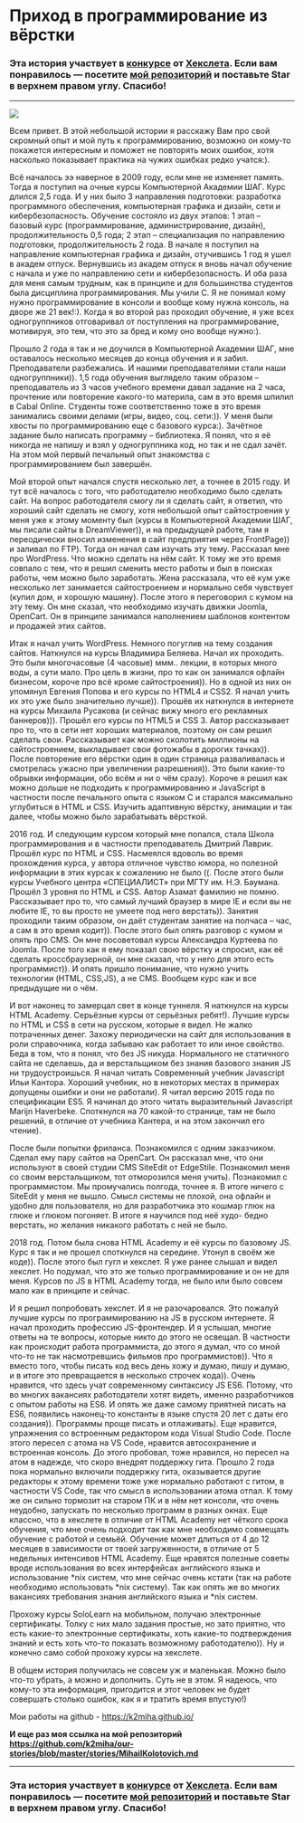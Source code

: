 # Приход в программирование из вёрстки

### Эта история участвует в [конкурсе](http://mystory.hexlet.io/) от [Хекслета](https://ru.hexlet.io/). Если вам понравилось — посетите [мой репозиторий](https://github.com/k2miha/our-stories/edit/master/stories/MihailKolotovich.md) и поставьте Star в верхнем правом углу. Спасибо!

---
![](https://assets.htmlacademy.ru/img/unknown-raccoon.v4.svg)

Всем привет. В этой небольшой истории я расскажу Вам про свой скромный опыт и мой путь к программированию, возможно он кому-то покажется интересным и поможет не повторять моих ошибок, хотя насколько показывает практика на чужих ошибках редко учатся:).

Всё началось ээ наверное в 2009 году, если мне не изменяет память. Тогда я поступил на очные курсы Компьютерной Академии ШАГ. Курс длился 2,5 года. И у них было 3 направления подготовки: разработка программного обеспечения, компьютерная графика и дизайн, сети и кибербезопасность. Обучение состояло из двух этапов: 1 этап – базовый курс (программирование, администрирование, дизайн), продолжительность 0,5 года; 2 этап – специализация по направлению подготовки, продолжительность 2 года. В начале я поступил  на направление компьютерная графика и дизайн, отучившись 1 год я ушел в академ отпуск. Вернувшись из академ отпуск я вновь начал обучение с начала и уже по направлению  сети и кибербезопасность. И оба раза для меня самым трудным, как в принципе и для большинства студентов была дисциплина программирования. Мы учили C. Я не понимал кому нужно программирование в консоли и вообще кому нужна консоль, на дворе же 21 век!:). Когда я во второй раз проходил обучение, я уже всех одногруппников отговаривал от поступления на программирование, мотивируя, это тем, что это за бред и кому оно вообще нужно:).

Прошло 2 года я так и не доучился в Компьютерной Академии ШАГ, мне оставалось несколько месяцев до конца обучения и я забил. Преподаватели разбежались. И нашими преподавателями стали наши одногруппники)). 1,5 года обучения выглядело таким образом – преподаватель из 3 часов учебного времени давал задание на 2 часа, прочтение или повторение какого-то материла, сам в это время шпилил в Cabal Online. Студенты тоже соответственно тоже в это время занимались своими делами (игры, видео, соц. сети:)). У меня были хвосты по программированию еще с базового курса:). Зачётное задание было написать программу – библиотека. Я понял, что я её никогда не напишу и взял у одногруппника код, но так и не сдал зачёт. На этом мой первый печальный опыт знакомства с программированием был завершён.

Мой второй опыт начался спустя несколько лет, а точнее в 2015 году. И тут всё началось с того, что работодателю необходимо было сделать сайт. На вопрос работодателя смогу ли я сделать сайт, я ответил, что хороший сайт сделать не смогу, хотя небольшой опыт сайтостроения у меня уже к этому моменту был (курсы в Компьютерной Академии ШАГ, мы писали сайты в DreamViewer)), и на предыдущей работе, там я переодически вносил изменения в сайт предприятия через FrontPage)) и заливал по FTP). Тогда он начал сам изучать эту тему. Рассказал мне про WordPress. Что можно сделать на нём сайт. К тому же это время совпало с тем, что я решил сменить место работы и был в поисках работы, чем можно было заработать. Жена рассказала, что её кум уже несколько лет занимается сайтостроением и нормально себя чувствует (купил дом, и хорошую машину). После этого я переговорил с кумом на эту тему. Он мне сказал, что необходимо изучать движки Joomla, OpenCart. Он в принципе занимался наполнением шаблонов контентом и продажей этих сайтов. 

Итак я начал учить WordPress. Немного погуглив на тему создания сайтов. Наткнулся на курсы Владимира Беляева. Начал их проходить. Это были многочасовые (4 часовые) ммм.. лекции, в которых много воды, а сути мало. Про цель в жизни, про то как он занимался офлайн бизнесом, короче про всё кроме сайтостроения)). Но в одной из них он упомянул Евгения Попова и его курсы по HTML4 и CSS2. Я начал учить их это уже было значительно лучше)). Прошёв их наткнулся в интернете на курсы Михаила Русакова (и сейчас вижу много его рекламных баннеров))). Прошёл его курсы по HTML5 и CSS 3. Автор рассказывает про то, что в сети нет хороших материалов, поэтому он сам решил сделать свои. Рассказывает как можно сколотить миллионы на сайтостроением, выкладывает свои фотожабы в дорогих тачках)).  После повторение его вёрстки один в один страница разваливалась и смотрелась ужасно при увеличении разрешения)). Это были какие-то обрывки информации, обо всём и ни о чём сразу). Короче я решил как можно дольше не подходить к программированию и JavaScript в частности после печального опыта с языком С и старался максимально углубиться в HTML и CSS. Изучить адаптивную вёрстку, анимации и так далее, чтобы можно было зарабатывать вёрсткой.

2016 год. И следующим курсом который мне попался, стала Школа программирования и в частности преподаватель Дмитрий Лаврик. Прошёл курс по HTML и CSS. Насмеялся вдоволь во время прохождения курса, у автора отличное чувство юмора, но полезной информации в этих курсах к сожалению не было ((. После этого были курсы Учебного центра «СПЕЦИАЛИСТ» при МГТУ им. Н.Э. Баумана. Прошёл 3 уровня по HTML  и CSS. Автор Азамат фамилию не помню. Рассказывает про то, что самый лучший браузер в мире IE и если вы не любите IE, то вы просто не умеете под него верстать)). Занятия проходили таким образом, он даёт студентам занятие на полчаса – час, а сам в это время кодит)). После этого был опять разговор с кумом и опять про CMS. Он мне посоветовал курсы Александра Куртеева по Joomla. После того как я ему показал свою вёрстку и спросил, как её сделать кроссбраузерной, он мне сказал, что у него для этого есть программист)). И опять пришло понимание, что нужно учить технологии (HTML, CSS,JS), а не CMS. Вообщем курс как и все предыдущие ни о чём.

И вот наконец то замерцал свет в конце туннеля. Я наткнулся на курсы HTML Academy. Серьёзные курсы от серьёзных ребят!). Лучшие курсы по HTML и CSS в сети на русском, которые я видел. Не жалко потраченных денег. Захожу периодически на сайт для использования в роли справочника, когда забываю как работает то или иное свойство. Беда в том, что я понял, что без JS никуда. Нормального не статичного сайта не сделаешь, да и верстальщиком без знания базового знания JS ни трудоустроишься. Я начал читать Современный учебник Javascript Ильи Кантора. Хороший учебник, но в некоторых местах в примерах допущены ошибки и они не работали). Я читал версию 2015 года по спецификации ES5. Я начинал до этого читать выразительный Javascript Marijn Haverbeke. Споткнулся на 70 какой-то странице, там не было решений, в отличие от учебника Кантера, и на этом закончил его чтение).

После были попытки фриланса. Познакомился с одним заказчиком. Сделал ему пару сайтов на OpenCart. Он рассказал мне, что они используют в своей студии CMS SiteEdit от EdgeStile. Познакомил меня со своим верстальщиком, тот отморозился меня учить). Познакомил с программистом. Мы промучались полгода, точнее я. В итоге ничего с SiteEdit у меня не вышло. Смысл системы не плохой, она офлайн и удобно для пользователя, но для разработчика это кошмар глюк на глюке и глюком погоняет. В итоге я научился под неё худо- бедно верстать, но желания никакого работать с ней не было.

2018 год. Потом была снова HTML Academy и её курсы по базовому JS. Курс я так и не прошел споткнулся на середине. Утонул в своём же коде)). После этого был гугл и хекслет. Я уже ранее слышал и видел хекслет. Но подумал, что это же только программирование и он не для меня. Курсов по JS в HTML Academy тогда, не было или было совсем мало как в принципе и сейчас.

И я решил попробовать хекслет. И я не разочаровался. Это пожалуй лучшие курсы по программированию на JS в русском интернете. Я начал проходить профессию JS-фронтендер. И я услышал, многие ответы на те вопросы, которые никто до этого не освещал. В частности как происходит работа программиста, до этого я думал, что со мной что-то не так насмотревшись фильмов про программистов)). Что я вместо того, чтобы писать код весь день хожу и думаю, пишу и думаю, и в итоге это превращается в несколько строчек кода)). Очень нравится, что здесь учат современному синтаксису JS ES6. Потому, что во многих вакансиях работодатели хотят видеть, именно разработчиков с опытом работы на ES6. И опять же даже самому приятней писать на ES6, появились наконец-то константы в языке спустя 20 лет с даты его создания)). Программы проще писать и отлаживать). Еще нравится, упражнения со встроенным редактором кода Visual Studio Code. После этого пересел с атома на VS Code, нравится автосохранение и встроенная консоль. До этого пробовал, тоже нравился, но пересел на атом в надежде, что скоро внедрят поддержку гита. Прошло 2 года пока нормально включили поддержку гита, оказывается другие редакторы к этому времени тоже уже нормально работают с гитом, в частности VS Code, так что смысл в использовании атома отпал. К тому же он сильно тормозит на старом ПК и в нём нет консоли, что очень неудобно, запускать по несколько программ в разных окнах. Еще классно, что в хекслете в отличие от HTML Academy нет чёткого срока обучения, что мне очень подходит так как мне необходимо совмещать обучение с работой и семьёй. Обучение может длиться от 4 до 12 месяцев в зависимости от твоей загруженности, в отличие от 5 недельных интенсивов HTML Academy. Еще нравятся полезные советы вроде использования во всех интерфейсах английского языка и использование *nix систем, что мне сейчас очень кстати (так на работе необходимо использовать *nix систему). Так как опять же во многих вакансиях требования знания английского языка и *nix систем.

Прохожу курсы SoloLearn на мобильном, получаю электронные сертификаты. Толку с них мало задания простые, но зато приятно, что есть какие-то электронные сертификаты, хоть какие-то подтверждения знаний и есть хоть что-то показать возможному работодателю)). Ну и конечно само собой прохожу курсы на хекслете.

В общем история получилась не совсем уж и маленькая. Можно было что-то убрать, а можно и дополнить. Суть не в этом. Я надеюсь, что кому-то эта информация, пригодится и этот человек не будет совершать столько ошибок, как я и тратить время впустую!)

Мои работы на github - https://k2miha.github.io/

**И еще раз моя ссылка на мой репозиторий https://github.com/k2miha/our-stories/blob/master/stories/MihailKolotovich.md**

---

### Эта история участвует в [конкурсе](http://mystory.hexlet.io/) от [Хекслета](https://ru.hexlet.io/). Если вам понравилось — посетите [мой репозиторий](https://github.com/k2miha/our-stories/edit/master/stories/MihailKolotovich.md) и поставьте Star в верхнем правом углу. Спасибо!
